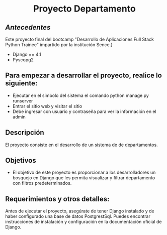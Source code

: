 <div align="center">
  <h1>Proyecto Departamento </h1>
</div>

## _Antecedentes_

Este proyecto final del bootcamp "Desarrollo de Aplicaciones Full Stack Python Trainee" impartido por la institución Sence.}


- Django == 4.1
- Pyscopg2



## Para empezar a desarrollar el proyecto, realice lo siguiente: 



- Ejecutar en el simbolo del sistema el comando python manage.py runserver
- Entrar el sitio web y visitar el sitio
- Debe ingresar con usuario y contraseña para ver la información en el admin



## Descripción

El proyecto consiste en el desarrollo de un sistema de de departamentos.

## Objetivos

- El objetivo de este proyecto es proporcionar a los desarrolladores un bosquejo en Django que les permita visualizar y filtrar departamento con filtros predeterminados. 


## Requerimientos y otros detalles:

Antes de ejecutar el proyecto, asegúrate de tener Django instalado y de haber configurado una base de datos PostgrestSql. Puedes encontrar instrucciones de instalación y configuración en la documentación oficial de Django.
